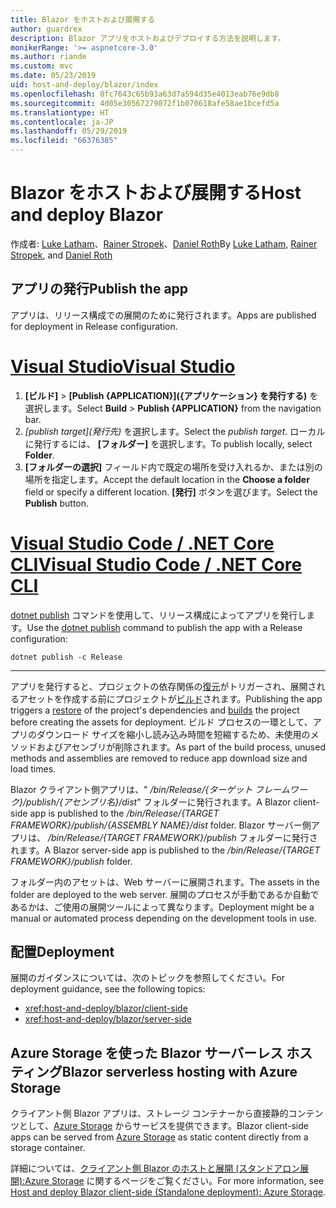 ```yaml
---
title: Blazor をホストおよび展開する
author: guardrex
description: Blazor アプリをホストおよびデプロイする方法を説明します。
monikerRange: '>= aspnetcore-3.0'
ms.author: riande
ms.custom: mvc
ms.date: 05/23/2019
uid: host-and-deploy/blazor/index
ms.openlocfilehash: 0fc7643c65b93a63d7a594d35e4013eab76e9db8
ms.sourcegitcommit: 4d05e30567279072f1b070618afe58ae1bcefd5a
ms.translationtype: HT
ms.contentlocale: ja-JP
ms.lasthandoff: 05/29/2019
ms.locfileid: "66376385"
---
```

# <a name="host-and-deploy-blazor"></a><span data-ttu-id="1311b-103">Blazor をホストおよび展開する</span><span class="sxs-lookup"><span data-stu-id="1311b-103">Host and deploy Blazor</span></span>

<span data-ttu-id="1311b-104">作成者: [Luke Latham](https://github.com/guardrex)、[Rainer Stropek](https://www.timecockpit.com)、[Daniel Roth](https://github.com/danroth27)</span><span class="sxs-lookup"><span data-stu-id="1311b-104">By [Luke Latham](https://github.com/guardrex), [Rainer Stropek](https://www.timecockpit.com), and [Daniel Roth](https://github.com/danroth27)</span></span>

## <a name="publish-the-app"></a><span data-ttu-id="1311b-105">アプリの発行</span><span class="sxs-lookup"><span data-stu-id="1311b-105">Publish the app</span></span>

<span data-ttu-id="1311b-106">アプリは、リリース構成での展開のために発行されます。</span><span class="sxs-lookup"><span data-stu-id="1311b-106">Apps are published for deployment in Release configuration.</span></span>

# <a name="visual-studiotabvisual-studio"></a>[<span data-ttu-id="1311b-107">Visual Studio</span><span class="sxs-lookup"><span data-stu-id="1311b-107">Visual Studio</span></span>](#tab/visual-studio)

1. <span data-ttu-id="1311b-108">**[ビルド]**  >  **[Publish {APPLICATION}]\({アプリケーション} を発行する\)** を選択します。</span><span class="sxs-lookup"><span data-stu-id="1311b-108">Select **Build** > **Publish {APPLICATION}** from the navigation bar.</span></span>
1. <span data-ttu-id="1311b-109">*[publish target]\(発行先\)* を選択します。</span><span class="sxs-lookup"><span data-stu-id="1311b-109">Select the *publish target*.</span></span> <span data-ttu-id="1311b-110">ローカルに発行するには、 **[フォルダー]** を選択します。</span><span class="sxs-lookup"><span data-stu-id="1311b-110">To publish locally, select **Folder**.</span></span>
1. <span data-ttu-id="1311b-111">**[フォルダーの選択]** フィールド内で既定の場所を受け入れるか、または別の場所を指定します。</span><span class="sxs-lookup"><span data-stu-id="1311b-111">Accept the default location in the **Choose a folder** field or specify a different location.</span></span> <span data-ttu-id="1311b-112">**[発行]** ボタンを選びます。</span><span class="sxs-lookup"><span data-stu-id="1311b-112">Select the **Publish** button.</span></span>

# <a name="visual-studio-code--net-core-clitabvisual-studio-codenetcore-cli"></a>[<span data-ttu-id="1311b-113">Visual Studio Code / .NET Core CLI</span><span class="sxs-lookup"><span data-stu-id="1311b-113">Visual Studio Code / .NET Core CLI</span></span>](#tab/visual-studio-code+netcore-cli)

<span data-ttu-id="1311b-114">[dotnet publish](/dotnet/core/tools/dotnet-publish) コマンドを使用して、リリース構成によってアプリを発行します。</span><span class="sxs-lookup"><span data-stu-id="1311b-114">Use the [dotnet publish](/dotnet/core/tools/dotnet-publish) command to publish the app with a Release configuration:</span></span>

```console
dotnet publish -c Release
```

---

<span data-ttu-id="1311b-115">アプリを発行すると、プロジェクトの依存関係の[復元](/dotnet/core/tools/dotnet-restore)がトリガーされ、展開されるアセットを作成する前にプロジェクトが[ビルド](/dotnet/core/tools/dotnet-build)されます。</span><span class="sxs-lookup"><span data-stu-id="1311b-115">Publishing the app triggers a [restore](/dotnet/core/tools/dotnet-restore) of the project's dependencies and [builds](/dotnet/core/tools/dotnet-build) the project before creating the assets for deployment.</span></span> <span data-ttu-id="1311b-116">ビルド プロセスの一環として、アプリのダウンロード サイズを縮小し読み込み時間を短縮するため、未使用のメソッドおよびアセンブリが削除されます。</span><span class="sxs-lookup"><span data-stu-id="1311b-116">As part of the build process, unused methods and assemblies are removed to reduce app download size and load times.</span></span>

<span data-ttu-id="1311b-117">Blazor クライアント側アプリは、" */bin/Release/{ターゲット フレームワーク}/publish/{アセンブリ名}/dist*" フォルダーに発行されます。</span><span class="sxs-lookup"><span data-stu-id="1311b-117">A Blazor client-side app is published to the */bin/Release/{TARGET FRAMEWORK}/publish/{ASSEMBLY NAME}/dist* folder.</span></span> <span data-ttu-id="1311b-118">Blazor サーバー側アプリは、 */bin/Release/{TARGET FRAMEWORK}/publish* フォルダーに発行されます。</span><span class="sxs-lookup"><span data-stu-id="1311b-118">A Blazor server-side app is published to the */bin/Release/{TARGET FRAMEWORK}/publish* folder.</span></span>

<span data-ttu-id="1311b-119">フォルダー内のアセットは、Web サーバーに展開されます。</span><span class="sxs-lookup"><span data-stu-id="1311b-119">The assets in the folder are deployed to the web server.</span></span> <span data-ttu-id="1311b-120">展開のプロセスが手動であるか自動であるかは、ご使用の展開ツールによって異なります。</span><span class="sxs-lookup"><span data-stu-id="1311b-120">Deployment might be a manual or automated process depending on the development tools in use.</span></span>

## <a name="deployment"></a><span data-ttu-id="1311b-121">配置</span><span class="sxs-lookup"><span data-stu-id="1311b-121">Deployment</span></span>

<span data-ttu-id="1311b-122">展開のガイダンスについては、次のトピックを参照してください。</span><span class="sxs-lookup"><span data-stu-id="1311b-122">For deployment guidance, see the following topics:</span></span>

* <xref:host-and-deploy/blazor/client-side>
* <xref:host-and-deploy/blazor/server-side>

## <a name="blazor-serverless-hosting-with-azure-storage"></a><span data-ttu-id="1311b-123">Azure Storage を使った Blazor サーバーレス ホスティング</span><span class="sxs-lookup"><span data-stu-id="1311b-123">Blazor serverless hosting with Azure Storage</span></span>

<span data-ttu-id="1311b-124">クライアント側 Blazor アプリは、ストレージ コンテナーから直接静的コンテンツとして、[Azure Storage](https://azure.microsoft.com/services/storage/) からサービスを提供できます。</span><span class="sxs-lookup"><span data-stu-id="1311b-124">Blazor client-side apps can be served from [Azure Storage](https://azure.microsoft.com/services/storage/) as static content directly from a storage container.</span></span>

<span data-ttu-id="1311b-125">詳細については、[クライアント側 Blazor のホストと展開 (スタンドアロン展開):Azure Storage](xref:host-and-deploy/blazor/client-side#azure-storage) に関するページをご覧ください。</span><span class="sxs-lookup"><span data-stu-id="1311b-125">For more information, see [Host and deploy Blazor client-side (Standalone deployment): Azure Storage](xref:host-and-deploy/blazor/client-side#azure-storage).</span></span>
